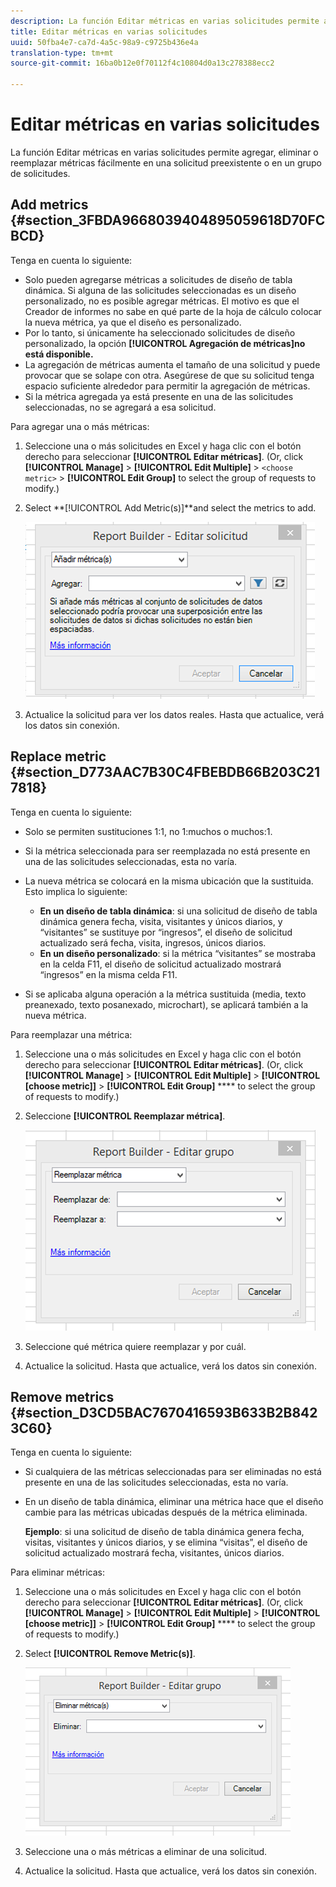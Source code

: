 ```yaml
---
description: La función Editar métricas en varias solicitudes permite agregar, eliminar o reemplazar métricas fácilmente en una solicitud preexistente o en un grupo de solicitudes.
title: Editar métricas en varias solicitudes
uuid: 50fba4e7-ca7d-4a5c-98a9-c9725b436e4a
translation-type: tm+mt
source-git-commit: 16ba0b12e0f70112f4c10804d0a13c278388ecc2

---
```



# Editar métricas en varias solicitudes

La función Editar métricas en varias solicitudes permite agregar, eliminar o reemplazar métricas fácilmente en una solicitud preexistente o en un grupo de solicitudes.

## Add metrics {#section_3FBDA9668039404895059618D70FCBCD}

Tenga en cuenta lo siguiente:

* Solo pueden agregarse métricas a solicitudes de diseño de tabla dinámica. Si alguna de las solicitudes seleccionadas es un diseño personalizado, no es posible agregar métricas. El motivo es que el Creador de informes no sabe en qué parte de la hoja de cálculo colocar la nueva métrica, ya que el diseño es personalizado.
* Por lo tanto, si únicamente ha seleccionado solicitudes de diseño personalizado, la opción **[!UICONTROL Agregación de métricas]no está disponible.**
* La agregación de métricas aumenta el tamaño de una solicitud y puede provocar que se solape con otra. Asegúrese de que su solicitud tenga espacio suficiente alrededor para permitir la agregación de métricas.
* Si la métrica agregada ya está presente en una de las solicitudes seleccionadas, no se agregará a esa solicitud.

Para agregar una o más métricas:

1. Seleccione una o más solicitudes en Excel y haga clic con el botón derecho para seleccionar **[!UICONTROL Editar métricas]**. (Or, click **[!UICONTROL Manage]** &gt; **[!UICONTROL Edit Multiple]** &gt; `<choose metric>` &gt; **[!UICONTROL Edit Group]** to select the group of requests to modify.)
1. Select **[!UICONTROL Add Metric(s)]**and select the metrics to add.

   ![](assets/add_metric.png)

1. Actualice la solicitud para ver los datos reales. Hasta que actualice, verá los datos sin conexión.

## Replace metric {#section_D773AAC7B30C4FBEBDB66B203C217818}

Tenga en cuenta lo siguiente:

* Solo se permiten sustituciones 1:1, no 1:muchos o muchos:1.
* Si la métrica seleccionada para ser reemplazada no está presente en una de las solicitudes seleccionadas, esta no varía.
* La nueva métrica se colocará en la misma ubicación que la sustituida. Esto implica lo siguiente:

   * **En un diseño de tabla dinámica**: si una solicitud de diseño de tabla dinámica genera fecha, visita, visitantes y únicos diarios, y “visitantes” se sustituye por “ingresos”, el diseño de solicitud actualizado será fecha, visita, ingresos, únicos diarios.
   * **En un diseño personalizado**: si la métrica “visitantes” se mostraba en la celda F11, el diseño de solicitud actualizado mostrará “ingresos” en la misma celda F11.

* Si se aplicaba alguna operación a la métrica sustituida (media, texto preanexado, texto posanexado, microchart), se aplicará también a la nueva métrica.

Para reemplazar una métrica:

1. Seleccione una o más solicitudes en Excel y haga clic con el botón derecho para seleccionar **[!UICONTROL Editar métricas]**. (Or, click **[!UICONTROL Manage]** &gt; **[!UICONTROL Edit Multiple]** &gt; **[!UICONTROL [choose metric]]** &gt; **[!UICONTROL Edit Group]** **** to select the group of requests to modify.)

1. Seleccione **[!UICONTROL Reemplazar métrica]**.

   ![](assets/replace_metric.png)

1. Seleccione qué métrica quiere reemplazar y por cuál.
1. Actualice la solicitud. Hasta que actualice, verá los datos sin conexión.

## Remove metrics {#section_D3CD5BAC7670416593B633B2B8423C60}

Tenga en cuenta lo siguiente:

* Si cualquiera de las métricas seleccionadas para ser eliminadas no está presente en una de las solicitudes seleccionadas, esta no varía.
* En un diseño de tabla dinámica, eliminar una métrica hace que el diseño cambie para las métricas ubicadas después de la métrica eliminada.

   **Ejemplo**: si una solicitud de diseño de tabla dinámica genera fecha, visitas, visitantes y únicos diarios, y se elimina “visitas”, el diseño de solicitud actualizado mostrará fecha, visitantes, únicos diarios.

Para eliminar métricas:

1. Seleccione una o más solicitudes en Excel y haga clic con el botón derecho para seleccionar **[!UICONTROL Editar métricas]**. (Or, click **[!UICONTROL Manage]** &gt; **[!UICONTROL Edit Multiple]** &gt; **[!UICONTROL [choose metric]]** &gt; **[!UICONTROL Edit Group]** **** to select the group of requests to modify.)

1. Select **[!UICONTROL Remove Metric(s)]**.

   ![](assets/remove_metric.png)

1. Seleccione una o más métricas a eliminar de una solicitud.
1. Actualice la solicitud. Hasta que actualice, verá los datos sin conexión.

